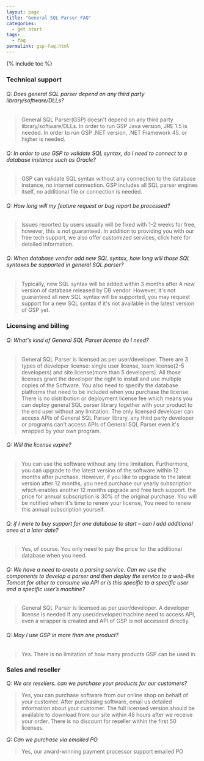 ```yaml
---
layout: page
title: "General SQL Parser FAQ"
categories:
  - get start
tags:
  - faq
permalink: gsp-faq.html
---
```


{% include toc %}

### Technical support

###### _Q: Does general SQL parser depend on any third party library/software/DLLs?_
> General SQL Parser(GSP) doesn't depend on any third party library/software/DLLs.  In order to run GSP Java version, JRE 1.5 is needed. In order to run GSP .NET version, .NET Framework 45. or higher is needed.

###### _Q: In order to use GSP to validate SQL syntax, do I need to connect to a database instance such as Oracle?_
> GSP can validate SQL syntax without any connection to the database instance, no internet connection. GSP includes all SQL parser engines itself, no additional file or connection is needed.

###### _Q: How long will my feature request or bug report be processed?_
> Issues reported by users usually will be fixed with 1-2 weeks for free, however, this is not guaranteed. In addition to providing you with our free tech support, we also offer customized services, click here for detailed information.

###### _Q: When database vendor add new SQL syntax, how long will those SQL syntaxes be supported in general SQL parser?_
> Typically, new SQL syntax will be added within 3 months after A new version of database released by DB vendor. However, it's not guaranteed all new SQL syntax will be supported, you may request support for a new SQL syntax if it's not available in the latest version of GSP yet.

### Licensing and billing

###### _Q: What's kind of General SQL Parser license do I need?_
> General SQL Parser is licensed as per user/developer. There are 3 types of developer license: single user license, team license(2-5 developers) and site license(more than 5 developers).
All those licenses grant the developer the right to install and use multiple copies of the Software. You also need to specify the database platforms that need to be included when you purchase the license.
There is no distribution or deployment license fee which means you can deploy general SQL parser library together with your product to the end user without any limitation.
The only licensed developer can access APIs of General SQL Parser library, any third party developer or programs can't access APIs of General SQL Parser even it's wrapped by your own program.

###### _Q: Will the license expire?_
> You can use the software without any time limitation. Furthermore, you can upgrade to the latest version of the software within 12 months after purchase.
> However, if you like to upgrade to the latest version after 12 months, you need purchase our yearly subscription which enables another 12 months upgrade and free tech support.
> the price for annual subscription is 30% of the original purchase. You will be notified when it's time to renew your license, You need to renew this annual subscription yourself.

###### _Q: if I were to buy support for one database to start – can I add additional ones at a later date?_
> Yes, of course. You only need to pay the price for the additional database when you need.

###### _Q: We have a need to create a parsing service. Can we use the components to develop a parser and then deploy the service to a web-like Tomcat for other to consume via API or is this specific to a specific user and a  specific user’s machine?_
> General SQL Parser is licensed as per user/developer. A developer license is needed If any user/developer/machine need to access API, even a wrapper is created and API of GSP is not accessed directly. 

###### _Q: May I use GSP in more than one product?_
> Yes. There is no limitation of how many products GSP can be used in.

### Sales and reseller

_Q: We are resellers. can we purchase your products for our customers?_
> Yes, you can purchase software from our online shop on behalf of your customer. After purchasing software, email us detailed information about your customer. The full licensed version should be available to download from our site within 48 hours after we receive your order. 
There is no discount for reseller within the first 50 licenses.

_Q: Can we purchase via emailed PO_
> Yes, our  award-winning payment processor support emailed PO